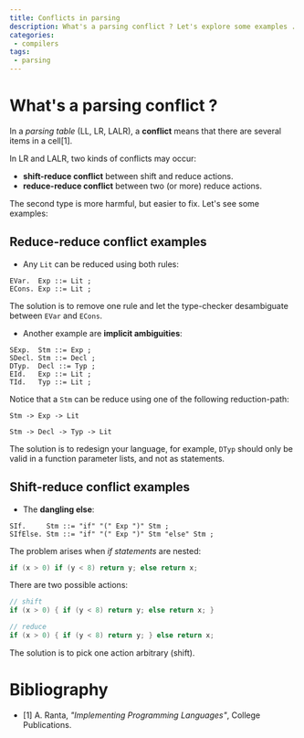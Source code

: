 ```yaml
---
title: Conflicts in parsing
description: What's a parsing conflict ? Let's explore some examples ...
categories:
 - compilers
tags:
 - parsing
---
```


# What's a parsing conflict ?

In a _parsing table_ (LL, LR, LALR), a **conflict** means that there are several items in a cell[1].

In LR and LALR, two kinds of conflicts may occur:

- **shift-reduce conflict** between shift and reduce actions.
- **reduce-reduce conflict** between two (or more) reduce actions.

The second type is more harmful, but easier to fix. Let's see some examples:

## Reduce-reduce conflict examples

- Any `Lit` can be reduced using both rules:

```
EVar.  Exp ::= Lit ;
ECons. Exp ::= Lit ;
```

The solution is to remove one rule and let the type-checker desambiguate between `EVar` and `ECons`.

- Another example are **implicit ambiguities**:

```
SExp.  Stm ::= Exp ;
SDecl. Stm ::= Decl ;
DTyp.  Decl ::= Typ ;
EId.   Exp ::= Lit ;
TId.   Typ ::= Lit ;
```

Notice that a `Stm` can be reduce using one of the following reduction-path:

```
Stm -> Exp -> Lit

Stm -> Decl -> Typ -> Lit
```

The solution is to redesign your language, for example, `DTyp` should only be valid in a function parameter lists, and not as statements.

## Shift-reduce conflict examples

- The **dangling else**:

```
SIf.     Stm ::= "if" "(" Exp ")" Stm ;
SIfElse. Stm ::= "if" "(" Exp ")" Stm "else" Stm ;
```

The problem arises when _if statements_ are nested:

```c
if (x > 0) if (y < 8) return y; else return x;
```

There are two possible actions:

```c
// shift
if (x > 0) { if (y < 8) return y; else return x; }

// reduce
if (x > 0) { if (y < 8) return y; } else return x;
```

The solution is to pick one action arbitrary (shift).

# Bibliography

- [1] A. Ranta, _"Implementing Programming Languages"_, College Publications.
